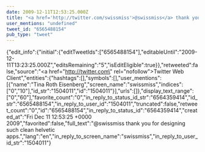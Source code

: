 ```yaml
---
date: 2009-12-11T12:53:25.000Z
title: "<a href='http://twitter.com/swissmiss'>@swissmiss</a> thank you for designing such clean helvetic apps.″"
user_mentions: "undefined"
tweet_id: "6565488154"
pub_type: "tweet"
---
```

{"edit_info":{"initial":{"editTweetIds":["6565488154"],"editableUntil":"2009-12-11T13:23:25.000Z","editsRemaining":"5","isEditEligible":true}},"retweeted":false,"source":"<a href=\"http://twitter.com\" rel=\"nofollow\">Twitter Web Client</a>","entities":{"hashtags":[],"symbols":[],"user_mentions":[{"name":"Tina Roth Eisenberg","screen_name":"swissmiss","indices":["0","10"],"id_str":"1504011","id":"1504011"}],"urls":[]},"display_text_range":["0","60"],"favorite_count":"0","in_reply_to_status_id_str":"6564359414","id_str":"6565488154","in_reply_to_user_id":"1504011","truncated":false,"retweet_count":"0","id":"6565488154","in_reply_to_status_id":"6564359414","created_at":"Fri Dec 11 12:53:25 +0000 2009","favorited":false,"full_text":"@swissmiss thank you for designing such clean helvetic apps.","lang":"en","in_reply_to_screen_name":"swissmiss","in_reply_to_user_id_str":"1504011"}
